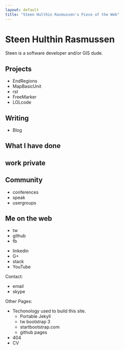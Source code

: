 ```yaml
---
layout: default
title: "Steen Hulthin Rasmussen's Piece of the Web"
---
```


# Steen Hulthin Rasmussen

Steen is a software developer and/or GIS dude. 

## Projects

* EndRegions
* MapBasicUnit
* rst
* FreeMarker
* LOLcode

## Writing

* Blog

## What I have done 

## work private

## Community

* conferences
* speak
* usergroups

## Me on the web

* tw
* github
* fb


- linkedin
- G+
- stack
- YouTube

Contact:
- email
- skype




Other Pages:

* Techonology used to build this site.
	* Portable Jekyll
	* tw bootstrap 3
	* startbootstrap.com
	* github pages
* 404
* CV